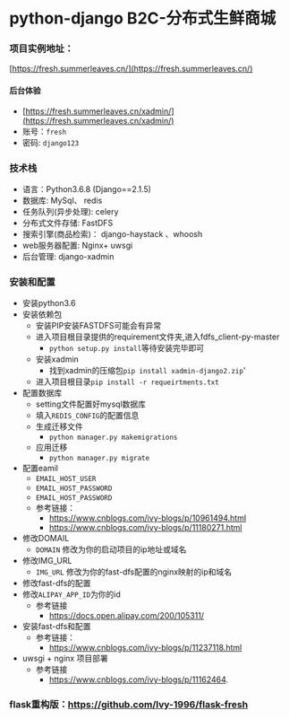 # python-django B2C-分布式生鲜商城

### 项目实例地址：
[https://fresh.summerleaves.cn/](https://fresh.summerleaves.cn/)
####  后台体验
   * [https://fresh.summerleaves.cn/xadmin/](https://fresh.summerleaves.cn/xadmin/)
   * 账号：`fresh`
   * 密码: `django123`
###  技术栈
* 语言：Python3.6.8  (Django==2.1.5)
* 数据库: MySql、 redis
* 任务队列(异步处理): celery
* 分布式文件存储: FastDFS
* 搜索引擎(商品检索)： django-haystack 、whoosh
* web服务器配置: Nginx+ uwsgi
* 后台管理: django-xadmin


###  安装和配置
* 安装python3.6
* 安装依赖包  
    * 安装PIP安装FASTDFS可能会有异常
    * 进入项目根目录提供的requirement文件夹,进入fdfs_client-py-master
        * `python setup.py install`等待安装完毕即可
    * 安装xadmin
        * 找到xadmin的压缩包`pip install xadmin-django2.zip`'
    * 进入项目根目录`pip install -r requeirtments.txt`
* 配置数据库
    * setting文件配置好mysql数据库
    * 填入`REDIS_CONFIG`的配置信息
    * 生成迁移文件
        * `python manager.py makemigrations`
    * 应用迁移
        * `python manager.py migrate`
* 配置eamil
    * `EMAIL_HOST_USER`
    * `EMAIL_HOST_PASSWORD`
    * `EMAIL_HOST_PASSWORD`
    * 参考链接：
        * https://www.cnblogs.com/ivy-blogs/p/10961494.html
        * https://www.cnblogs.com/ivy-blogs/p/11180271.html
* 修改DOMAIL
    * `DOMAIN` 修改为你的启动项目的ip地址或域名
* 修改IMG_URL
    * `IMG_URL` 修改为你的fast-dfs配置的nginx映射的ip和域名
* 修改fast-dfs的配置
* 修改`ALIPAY_APP_ID`为你的id
    * 参考链接
        * https://docs.open.alipay.com/200/105311/
* 安装fast-dfs和配置
    * 参考链接：
        * https://www.cnblogs.com/ivy-blogs/p/11237118.html
* uwsgi + nginx 项目部署
    * 参考链接
        * https://www.cnblogs.com/ivy-blogs/p/11162464.
        
### flask重构版：https://github.com/Ivy-1996/flask-fresh
